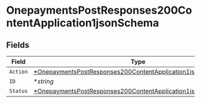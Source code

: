 # OnepaymentsPostResponses200ContentApplication1jsonSchema


## Fields

| Field                                                                                                                                                    | Type                                                                                                                                                     | Required                                                                                                                                                 | Description                                                                                                                                              | Example                                                                                                                                                  |
| -------------------------------------------------------------------------------------------------------------------------------------------------------- | -------------------------------------------------------------------------------------------------------------------------------------------------------- | -------------------------------------------------------------------------------------------------------------------------------------------------------- | -------------------------------------------------------------------------------------------------------------------------------------------------------- | -------------------------------------------------------------------------------------------------------------------------------------------------------- |
| `Action`                                                                                                                                                 | [*OnepaymentsPostResponses200ContentApplication1jsonSchemaAction](../../models/shared/onepaymentspostresponses200contentapplication1jsonschemaaction.md) | :heavy_minus_sign:                                                                                                                                       | N/A                                                                                                                                                      |                                                                                                                                                          |
| `ID`                                                                                                                                                     | **string*                                                                                                                                                | :heavy_minus_sign:                                                                                                                                       | N/A                                                                                                                                                      | id                                                                                                                                                       |
| `Status`                                                                                                                                                 | [*OnepaymentsPostResponses200ContentApplication1jsonSchemaStatus](../../models/shared/onepaymentspostresponses200contentapplication1jsonschemastatus.md) | :heavy_minus_sign:                                                                                                                                       | N/A                                                                                                                                                      | awaiting_user_confirmation                                                                                                                               |